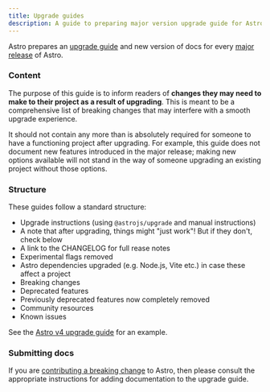 ```yaml
---
title: Upgrade guides
description: A guide to preparing major version upgrade guide for Astro Docs.
---
```


Astro prepares an [upgrade guide](https://docs.astro.build/en/upgrade-astro/#upgrade-guides) and new version of docs for every [major release](https://docs.astro.build/en/upgrade-astro/#major-changes) of Astro.

### Content

The purpose of this guide is to inform readers of **changes they may need to make to their project as a result of upgrading**. This is meant to be a comprehensive list of breaking changes that may interfere with a smooth upgrade experience.

It should not contain any more than is absolutely required for someone to have a functioning project after upgrading. For example, this guide does not document new features introduced in the major release; making new options available will not stand in the way of someone upgrading an existing project without those options.

### Structure

These guides follow a standard structure:

- Upgrade instructions (using `@astrojs/upgrade` and manual instructions)
- A note that after upgrading, things might "just work"! But if they don't, check below
- A link to the CHANGELOG for full rease notes
- Experimental flags removed
- Astro dependencies upgraded (e.g. Node.js, Vite etc.) in case these affect a project
- Breaking changes
- Deprecated features
- Previously deprecated features now completely removed
- Community resources
- Known issues

See the [Astro v4 upgrade guide](https://docs.astro.build/en/guides/upgrade-to/v4/) for an example.

### Submitting docs

If you are [contributing a breaking change](/upgrade-guides/breaking-changes/) to Astro, then please consult the appropriate instructions for adding documentation to the upgrade guide.